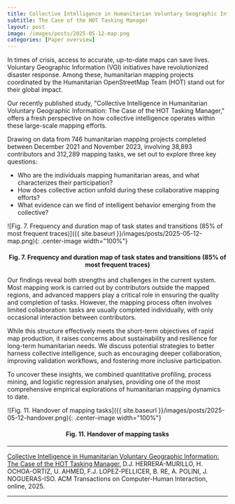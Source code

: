 ```yaml
---
title: Collective Intelligence in Humanitarian Voluntary Geographic Information
subtitle: The Case of the HOT Tasking Manager 
layout: post
image: /images/posts/2025-05-12-map.png
categories: [Paper overview]
---
```


In times of crisis, access to accurate, up-to-date maps can save lives. Voluntary Geographic Information (VGI) initiatives have revolutionized disaster response. Among these, humanitarian mapping projects coordinated by the Humanitarian OpenStreetMap Team (HOT) stand out for their global impact.

Our recently published study, "Collective Intelligence in Humanitarian Voluntary Geographic Information: The Case of the HOT Tasking Manager," offers a fresh perspective on how collective intelligence operates within these large-scale mapping efforts.

Drawing on data from 746 humanitarian mapping projects completed between December 2021 and November 2023, involving 38,893 contributors and 312,289 mapping tasks, we set out to explore three key questions:
- Who are the individuals mapping humanitarian areas, and what characterizes their participation?
- How does collective action unfold during these collaborative mapping efforts?
- What evidence can we find of intelligent behavior emerging from the collective?


![Fig. 7. Frequency and duration map of task states and transitions (85% of most frequent traces)]({{ site.baseurl }}/images/posts/2025-05-12-map.png){: .center-image width="100%"}
<h4><center><b>Fig. 7. Frequency and duration map of task states and transitions (85% of most frequent traces)</b></center></h4>


Our findings reveal both strengths and challenges in the current system. Most mapping work is carried out by contributors outside the mapped regions, and advanced mappers play a critical role in ensuring the quality and completion of tasks. However, the mapping process often involves limited collaboration: tasks are usually completed individually, with only occasional interaction between contributors.

While this structure effectively meets the short-term objectives of rapid map production, it raises concerns about sustainability and resilience for long-term humanitarian needs. We discuss potential strategies to better harness collective intelligence, such as encouraging deeper collaboration, improving validation workflows, and fostering more inclusive participation.

To uncover these insights, we combined quantitative profiling, process mining, and logistic regression analyses, providing one of the most comprehensive empirical explorations of humanitarian mapping dynamics to date.


![Fig. 11. Handover of mapping tasks]({{ site.baseurl }}/images/posts/2025-05-12-handover.png){: .center-image width="100%"}
<h4><center><b>Fig. 11. Handover of mapping tasks</b></center></h4>


---
[Collective Intelligence in Humanitarian Voluntary Geographic Information: The Case of the HOT Tasking Manager.](https://dl.acm.org/doi/10.1145/3733600)  D.J. HERRERA-MURILLO, H. OCHOA-ORTIZ, U. AHMED, F.J. LOPEZ-PELLICER, B. RE, A. POLINI, J. NOGUERAS-ISO. ACM Transactions on Computer-Human Interaction, online, 2025.


---
